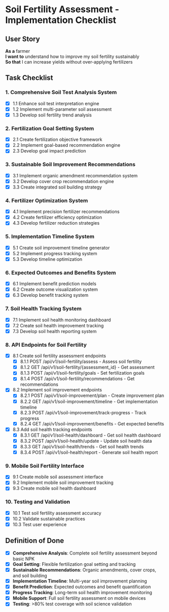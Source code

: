 # Soil Fertility Assessment - Implementation Checklist

## User Story
**As a** farmer  
**I want to** understand how to improve my soil fertility sustainably  
**So that** I can increase yields without over-applying fertilizers

## Task Checklist

### 1. Comprehensive Soil Test Analysis System
- [x] 1.1 Enhance soil test interpretation engine
- [x] 1.2 Implement multi-parameter soil assessment
- [x] 1.3 Develop soil fertility trend analysis

### 2. Fertilization Goal Setting System
- [x] 2.1 Create fertilization objective framework
- [x] 2.2 Implement goal-based recommendation engine
- [x] 2.3 Develop goal impact prediction

### 3. Sustainable Soil Improvement Recommendations
- [x] 3.1 Implement organic amendment recommendation system
- [x] 3.2 Develop cover crop recommendation engine
- [x] 3.3 Create integrated soil building strategy

### 4. Fertilizer Optimization System
- [x] 4.1 Implement precision fertilizer recommendations
- [x] 4.2 Create fertilizer efficiency optimization
- [x] 4.3 Develop fertilizer reduction strategies

### 5. Implementation Timeline System
- [x] 5.1 Create soil improvement timeline generator
- [x] 5.2 Implement progress tracking system
- [x] 5.3 Develop timeline optimization

### 6. Expected Outcomes and Benefits System
- [x] 6.1 Implement benefit prediction models
- [x] 6.2 Create outcome visualization system
- [x] 6.3 Develop benefit tracking system

### 7. Soil Health Tracking System
- [x] 7.1 Implement soil health monitoring dashboard
- [x] 7.2 Create soil health improvement tracking
- [x] 7.3 Develop soil health reporting system

### 8. API Endpoints for Soil Fertility
- [x] 8.1 Create soil fertility assessment endpoints
  - [x] 8.1.1 POST /api/v1/soil-fertility/assess - Assess soil fertility
  - [x] 8.1.2 GET /api/v1/soil-fertility/{assessment_id} - Get assessment
  - [x] 8.1.3 POST /api/v1/soil-fertility/goals - Set fertilization goals
  - [x] 8.1.4 POST /api/v1/soil-fertility/recommendations - Get recommendations
- [x] 8.2 Implement soil improvement endpoints
  - [x] 8.2.1 POST /api/v1/soil-improvement/plan - Create improvement plan
  - [x] 8.2.2 GET /api/v1/soil-improvement/timeline - Get implementation timeline
  - [x] 8.2.3 POST /api/v1/soil-improvement/track-progress - Track progress
  - [x] 8.2.4 GET /api/v1/soil-improvement/benefits - Get expected benefits
- [x] 8.3 Add soil health tracking endpoints
  - [x] 8.3.1 GET /api/v1/soil-health/dashboard - Get soil health dashboard
  - [x] 8.3.2 POST /api/v1/soil-health/update - Update soil health data
  - [x] 8.3.3 GET /api/v1/soil-health/trends - Get soil health trends
  - [x] 8.3.4 POST /api/v1/soil-health/report - Generate soil health report

### 9. Mobile Soil Fertility Interface
- [x] 9.1 Create mobile soil assessment interface
- [x] 9.2 Implement mobile soil improvement tracking
- [x] 9.3 Create mobile soil health dashboard

### 10. Testing and Validation
- [x] 10.1 Test soil fertility assessment accuracy
- [x] 10.2 Validate sustainable practices
- [x] 10.3 Test user experience

## Definition of Done
- [x] **Comprehensive Analysis**: Complete soil fertility assessment beyond basic NPK
- [x] **Goal Setting**: Flexible fertilization goal setting and tracking
- [x] **Sustainable Recommendations**: Organic amendments, cover crops, and soil building
- [x] **Implementation Timeline**: Multi-year soil improvement planning
- [x] **Benefit Prediction**: Expected outcomes and benefit quantification
- [x] **Progress Tracking**: Long-term soil health improvement monitoring
- [x] **Mobile Support**: Full soil fertility assessment on mobile devices
- [x] **Testing**: >80% test coverage with soil science validation
